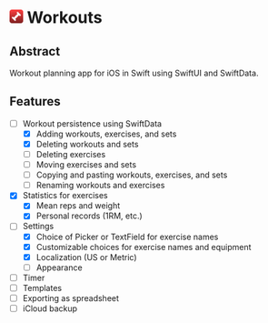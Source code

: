 # <img src="Workouts.png" width="24"/> Workouts

## Abstract
Workout planning app for iOS in Swift using SwiftUI and SwiftData. 

## Features
- [ ] Workout persistence using SwiftData
    - [x] Adding workouts, exercises, and sets
    - [X] Deleting workouts and sets
    - [ ] Deleting exercises
    - [ ] Moving exercises and sets
    - [ ] Copying and pasting workouts, exercises, and sets
    - [ ] Renaming workouts and exercises
- [X] Statistics for exercises
    - [X] Mean reps and weight
    - [X] Personal records (1RM, etc.)
- [ ] Settings
    - [x] Choice of Picker or TextField for exercise names
    - [X] Customizable choices for exercise names and equipment
    - [x] Localization (US or Metric)
    - [ ] Appearance
- [ ] Timer
- [ ] Templates
- [ ] Exporting as spreadsheet
- [ ] iCloud backup

